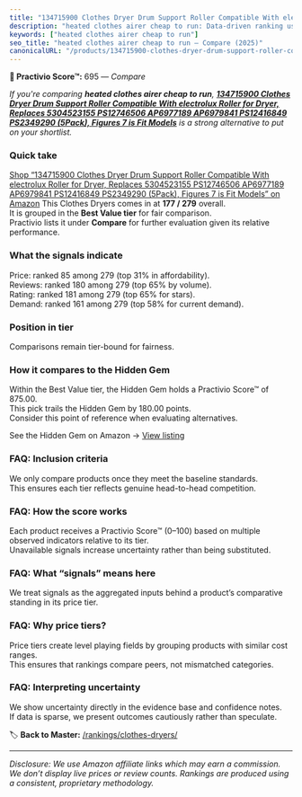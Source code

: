```yaml
---
title: "134715900 Clothes Dryer Drum Support Roller Compatible With electrolux Roller for Dryer, Replaces 5304523155 PS12746506 AP6977189 AP6979841 PS12416849 PS2349290 (5Pack), Figures 7 is Fit Models"
description: "heated clothes airer cheap to run: Data-driven ranking using the Practivio Score™. Positioned by quality, value, demand, findability, momentum."
keywords: ["heated clothes airer cheap to run"]
seo_title: "heated clothes airer cheap to run — Compare (2025)"
canonicalURL: "/products/134715900-clothes-dryer-drum-support-roller-compatible-with-electrolux-roller-for-dryer-replaces-5304523155-ps12746506-ap6977189-ap6979841-ps12416849-ps2349290-5pack-figures-7-is-fit-models-B0BTCX8FSS/"
---
```


**🛒 Practivio Score™:** 695 — _Compare_


*If you're comparing **heated clothes airer cheap to run**, **[134715900 Clothes Dryer Drum Support Roller Compatible With electrolux Roller for Dryer, Replaces 5304523155 PS12746506 AP6977189 AP6979841 PS12416849 PS2349290 (5Pack), Figures 7 is Fit Models](https://www.amazon.com/dp/B0BTCX8FSS?tag=practivio-20)** is a strong alternative to put on your shortlist.*
### Quick take
[Shop “134715900 Clothes Dryer Drum Support Roller Compatible With electrolux Roller for Dryer, Replaces 5304523155 PS12746506 AP6977189 AP6979841 PS12416849 PS2349290 (5Pack), Figures 7 is Fit Models” on Amazon](https://www.amazon.com/dp/B0BTCX8FSS?tag=practivio-20)
This Clothes Dryers comes in at **177 / 279** overall.  
It is grouped in the **Best Value tier** for fair comparison.  
Practivio lists it under **Compare** for further evaluation given its relative performance.

### What the signals indicate
Price: ranked 85 among 279 (top 31% in affordability).  
Reviews: ranked 180 among 279 (top 65% by volume).  
Rating: ranked 181 among 279 (top 65% for stars).  
Demand: ranked 161 among 279 (top 58% for current demand).

### Position in tier
Comparisons remain tier-bound for fairness.

### How it compares to the Hidden Gem
Within the Best Value tier, the Hidden Gem holds a Practivio Score™ of 875.00.  
This pick trails the Hidden Gem by 180.00 points.  
Consider this point of reference when evaluating alternatives.  

See the Hidden Gem on Amazon → [View listing](https://www.amazon.com/dp/B00H7P1GPO?tag=practivio-20)

### FAQ: Inclusion criteria
We only compare products once they meet the baseline standards.  
This ensures each tier reflects genuine head-to-head competition.

### FAQ: How the score works
Each product receives a Practivio Score™ (0–100) based on multiple observed indicators relative to its tier.  
Unavailable signals increase uncertainty rather than being substituted.

### FAQ: What “signals” means here
We treat signals as the aggregated inputs behind a product’s comparative standing in its price tier.

### FAQ: Why price tiers?
Price tiers create level playing fields by grouping products with similar cost ranges.  
This ensures that rankings compare peers, not mismatched categories.

### FAQ: Interpreting uncertainty
We show uncertainty directly in the evidence base and confidence notes.  
If data is sparse, we present outcomes cautiously rather than speculate.

<!-- Missing template for Compare/CompareWithinPriceClass -->


🏷️ **Back to Master:** [/rankings/clothes-dryers/](/rankings/clothes-dryers/)

---
_Disclosure: We use Amazon affiliate links which may earn a commission. We don’t display live prices or review counts. Rankings are produced using a consistent, proprietary methodology._
